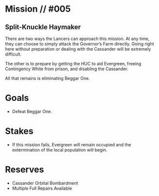 # Mission // #005
## Split-Knuckle Haymaker

There are two ways the Lancers can approach this
mission. At any time, they can choose to simply attack
the Governor’s Farm directly. Going right here
without preparation or dealing with the Cassander will
be extremely difficult.

The other is to prepare by getting the HUC to aid
Evergreen, freeing
Contingency White from prison, and disabling the
Cassander.

All that remains is eliminating Beggar One.

# Goals
- Defeat Beggar One.

# Stakes
- If this mission fails, Evergreen will remain
  occupied and the extermination of the
  local population will begin.

# Reserves
- Cassander Orbital Bombardment
- Multiple Full Repairs Available

